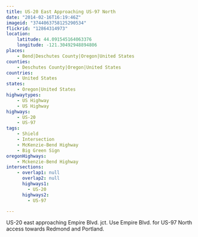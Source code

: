 ```yaml
---
title: US-20 East Approaching US-97 North
date: "2014-02-16T16:19:46Z"
imageid: "3744063758125290534"
flickrid: "12864314973"
location:
    latitude: 44.091545164063376
    longitude: -121.30492948894806
places:
    - Bend|Deschutes County|Oregon|United States
counties:
    - Deschutes County|Oregon|United States
countries:
    - United States
states:
    - Oregon|United States
highwaytypes:
    - US Highway
    - US Highway
highways:
    - US-20
    - US-97
tags:
    - Shield
    - Intersection
    - McKenzie-Bend Highway
    - Big Green Sign
oregonHighways:
    - Mckenzie-Bend Highway
intersections:
    - overlap1: null
      overlap2: null
      highways1:
        - US-20
      highways2:
        - US-97

---
```

US-20 east approaching Empire Blvd. jct.  Use Empire Blvd. for US-97 North access towards Redmond and Portland.